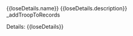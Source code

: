 <script setup>
    import { onMounted, ref, getCurrentInstance } from 'vue';
    import { createClient } from '@supabase/supabase-js'
    import { withBase } from 'vitepress'

    const instance = getCurrentInstance();
    const supabase = instance.appContext.config.globalProperties.$supabase

    const queryParams = ref({});
    const loseDetails = ref({});

    async function _addClusterToLoseDialog(){
        const clusterName = prompt('Enter cluster name:');

        const clusterNameArray = clusterName ? clusterName.split(',') : [];
        if (!clusterNameArray || clusterNameArray.length === 0) {
            return;
        }

        // Trim whitespace from each cluster name
        const trimmedClusterNames = clusterNameArray.map(name => name.trim()).filter(name => name !== '');
        if (trimmedClusterNames.length === 0) {
            snackbarText.value = 'No valid cluster names provided.';
            snackbar.value = true;
            snackbarColor.value = 'error';
            return;
        }

        // all names must be unique
        const uniqueClusterNames = [...new Set(trimmedClusterNames)];

        // convert all uniqueClusterNames to integer or remove if not a number
        const uniqueClusterNamesInteger = uniqueClusterNames.map(name => {
            const num = parseInt(name, 10);
            return isNaN(num) ? null : num;
        }).filter(name => name !== null);

        await _addClusterToLose(loseDetails.value.id, uniqueClusterNames);
    }
    async function _addClusterToLose(loseId, clusterIds) {
        if (!loseId || !clusterIds) return;

        await _requestDataById(loseId);

        const currentClusterIds = loseDetails.value.cluster_ids || [];
        currentClusterIds.push(...clusterIds);

        const { data, error } = await supabase
            .from('organizations_lose')
            .update({ cluster_ids: clusterIds })
            .eq('id', loseId)
            .select()
            .single();

        if (error) {
            console.error('Error adding cluster to lose:', error);
        } else {
            loseDetails.value = data;
        }
    }

    // Add a function to handle navigation back
    function goBack() {
        try {
            window.history.back();
        } catch (e) {
            // Fallback if history isn't available
            router.go(-1);
        }
    }

    async function _requestDataById(loseId) {
        if (!loseId) return;

        const { data, error } = await supabase
            .from('organizations_lose')
            .select('*')
            .eq('id', loseId)
            .single();

        if (error) {
            console.error('Error fetching lose details by ID:', error);
        } else {
            loseDetails.value = data;
        }
    }
    
    onMounted(async () => {
        const urlParams = new URLSearchParams(window.location.search);
        for (const [key, value] of urlParams.entries()) {
            queryParams.value[key] = value;
        }

        await _requestDataById(queryParams.value.losId);

    });
</script>


<v-toolbar color="transparent" flat v-if="loseDetails">
    <v-btn icon="mdi-arrow-left" @click="goBack()"></v-btn>
    <v-toolbar-title>
        <div class="d-flex flex-column">
            <span class="text-h6">{{loseDetails.name}}</span>
            <span class="text-caption text-grey">{{loseDetails.description}}</span>
        </div>
    </v-toolbar-title>
    <div class="d-flex ga-1">
        <!--<v-btn icon="mdi-pencil" @click="_editLos(loseDetails.value.id, loseDetails.value.name)"></v-btn>-->
        <v-btn icon="mdi-delete" @click="_deleteLos(loseDetails.value.id)"></v-btn>
    </div>
    <v-button
        class="ml-auto"
        color="primary"
        @click="_addClusterToLoseDialog()"
    >
       _addTroopToRecords
    </v-button>
</v-toolbar>



<p>
   Details: {{loseDetails}}
</p>
